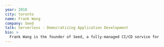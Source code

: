 ```yaml
---
year: 2018
city: toronto
name: Frank Wang
company: Seed
talk: Serverless - Democratizing Application Development 
bio: >
  Frank Wang is the founder of Seed, a fully-managed CI/CD service for Serverless. He is also the author of Serverless Stack, the most popular guide to building full-stack Serverless applications.
---
```

